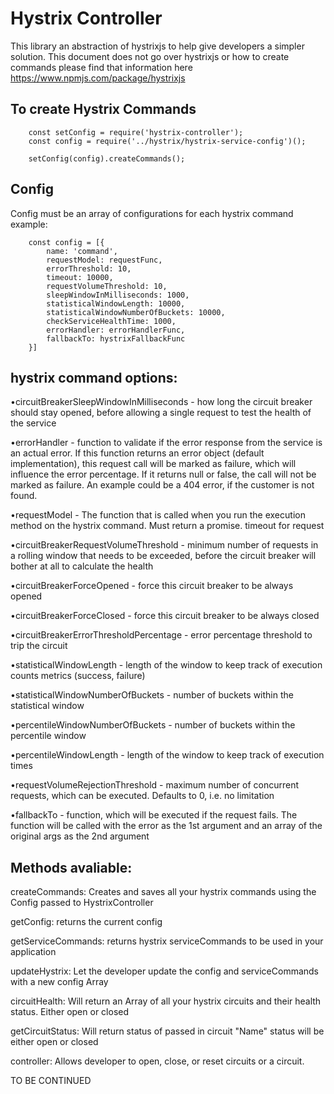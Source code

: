 # Hystrix Controller #
This library an abstraction of hystrixjs to help give developers a simpler solution.
This document does not go over hystrixjs or how to create commands please find that information here https://www.npmjs.com/package/hystrixjs

## To create Hystrix Commands ##

```javascipt
    const setConfig = require('hystrix-controller');
    const config = require('../hystrix/hystrix-service-config')();

    setConfig(config).createCommands();
```
## Config ##

Config must be an array of configurations for each hystrix command
example:
```javascipt
    const config = [{
        name: 'command',
        requestModel: requestFunc,
        errorThreshold: 10,
        timeout: 10000,
        requestVolumeThreshold: 10,
        sleepWindowInMilliseconds: 1000,
        statisticalWindowLength: 10000,
        statisticalWindowNumberOfBuckets: 10000,
        checkServiceHealthTime: 1000,
        errorHandler: errorHandlerFunc,
        fallbackTo: hystrixFallbackFunc
    }]
```
## hystrix command options: ##

•circuitBreakerSleepWindowInMilliseconds - how long the circuit breaker should stay opened, before allowing a single request to test the health of the service

•errorHandler - function to validate if the error response from the service is an actual error. If this function returns an error object (default implementation), this request call will be marked as failure, which will influence the error percentage. If it returns null or false, the call will not be marked as failure. An example could be a 404 error, if the customer is not found.

•requestModel - The function that is called when you run the execution method on the hystrix command. Must return a promise.
timeout for request

•circuitBreakerRequestVolumeThreshold - minimum number of requests in a rolling window that needs to be exceeded, before the circuit breaker will bother at all to calculate the health

•circuitBreakerForceOpened - force this circuit breaker to be always opened

•circuitBreakerForceClosed - force this circuit breaker to be always closed

•circuitBreakerErrorThresholdPercentage - error percentage threshold to trip the circuit

•statisticalWindowLength - length of the window to keep track of execution counts metrics (success, failure)

•statisticalWindowNumberOfBuckets - number of buckets within the statistical window

•percentileWindowNumberOfBuckets - number of buckets within the percentile window

•percentileWindowLength - length of the window to keep track of execution times

•requestVolumeRejectionThreshold - maximum number of concurrent requests, which can be executed. Defaults to 0, i.e. no limitation

•fallbackTo - function, which will be executed if the request fails. The function will be called with the error as the 1st argument and an array of the original args as the 2nd argument

## Methods avaliable: ##

createCommands: Creates and saves all your hystrix commands using the Config passed to HystrixController 

getConfig: returns the current config

getServiceCommands: returns hystrix serviceCommands to be used in your application

updateHystrix: Let the developer update the config and serviceCommands with a new config Array

circuitHealth: Will return an Array of all your hystrix circuits and their health status. Either open or closed

getCircuitStatus: Will return status of passed in circuit "Name" status will be either open or closed

controller: Allows developer to open, close, or reset circuits or a circuit.

TO BE CONTINUED